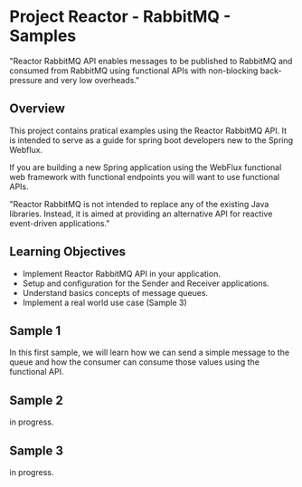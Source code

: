 # Project Reactor - RabbitMQ - Samples

"Reactor RabbitMQ API enables messages to be published to RabbitMQ and consumed from RabbitMQ using functional APIs with non-blocking back-pressure and very low overheads."

## Overview

This project contains pratical examples using the Reactor RabbitMQ API. It is intended to serve as a guide for spring boot developers new to the Spring Webflux. 

If you are building a new Spring application using the WebFlux functional web framework with functional endpoints you will want to use functional APIs.

"Reactor RabbitMQ is not intended to replace any of the existing Java libraries. Instead, it is aimed at providing an alternative API for reactive event-driven applications."

## Learning Objectives

* Implement Reactor RabbitMQ API in your application.
* Setup and configuration for the Sender and Receiver applications.
* Understand basics concepts of message queues.
* Implement a real world use case (Sample 3)

## Sample 1
In this first sample, we will learn how we can send a simple message to the queue and how the consumer can consume those values using the  functional API.

## Sample 2
in progress.

## Sample 3
in progress.


